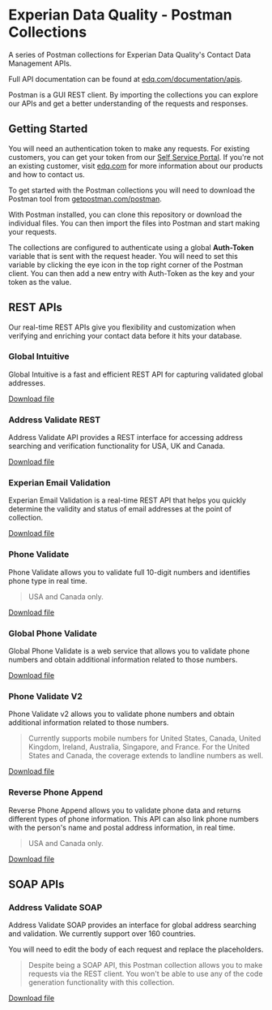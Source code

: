 # Experian Data Quality - Postman Collections

A series of Postman collections for Experian Data Quality's Contact Data Management APIs.

Full API documentation can be found at [edq.com/documentation/apis](http://edq.com/documentation/apis).

Postman is a GUI REST client. By importing the collections you can explore our APIs and get a better understanding of the requests and responses.

## Getting Started

You will need an authentication token to make any requests. For existing customers, you can get your token from our [Self Service Portal](https://portal.experianmarketingservices.com/). If you're not an existing customer, visit [edq.com](http://edq.com) for more information about our products and how to contact us.

To get started with the Postman collections you will need to download the Postman tool from [getpostman.com/postman](https://www.getpostman.com/postman).

With Postman installed, you can clone this repository or download the individual files. You can then import the files into Postman and start making your requests.

The collections are configured to authenticate using a global **Auth-Token** variable that is sent with the request header. You will need to set this variable by clicking the eye icon in the top right corner of the Postman client. You can then add a new entry with Auth-Token as the key and your token as the value.

## REST APIs

Our real-time REST APIs give you flexibility and customization when verifying and enriching your contact data before it hits your database.

### Global Intuitive

Global Intuitive is a fast and efficient REST API for capturing validated global addresses.

[Download file](../../raw/master/global-intuitive.postman_collection.json)


### Address Validate REST

Address Validate API provides a REST interface for accessing address searching and verification functionality for USA, UK and Canada.

[Download file](../../raw/master/address-validate-api-rest.postman_collection.json)

### Experian Email Validation

Experian Email Validation is a real-time REST API that helps you quickly determine the validity and status of email addresses at the point of collection. 

[Download file](../../raw/master/experian-email-validation.postman_collection.json)
### Phone Validate

Phone Validate allows you to validate full 10-digit numbers and identifies phone type in real time. 

> USA and Canada only.

[Download file](../../raw/master/phone-validate-api.postman_collection.json)

### Global Phone Validate

Global Phone Validate is a web service that allows you to validate phone numbers and obtain additional information related to those numbers.

[Download file](../../raw/master/global-phone-validate.postman_collection.json)

### Phone Validate V2

Phone Validate v2 allows you to validate phone numbers and obtain additional information related to those numbers.

> Currently supports mobile numbers for United States, Canada, United Kingdom, Ireland, Australia, Singapore, and France. 
For the United States and Canada, the coverage extends to landline numbers as well.

[Download file](../../raw/master/phone-validate-v2.postman_collection.json)

### Reverse Phone Append

Reverse Phone Append allows you to validate phone data and returns different types of phone information. This API can also link phone numbers with the person's name and postal address information, in real time. 

> USA and Canada only.

[Download file](../../raw/master/reverse-phone-append.postman_collection.json)

## SOAP APIs

### Address Validate SOAP

Address Validate SOAP provides an interface for global address searching and validation. We currently support over 160 countries.

You will need to edit the body of each request and replace the placeholders.

> Despite being a SOAP API, this Postman collection allows you to make requests via the REST client. You won't be able to use any of the code generation functionality with this collection.

[Download file](../../raw/master/address-validate-soap.postman_collection.json)






